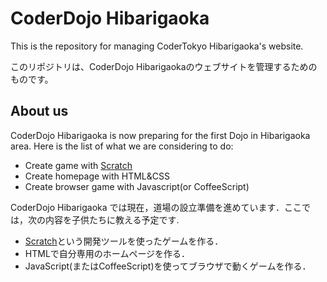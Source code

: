 # CoderDojo Hibarigaoka
This is the repository for managing CoderTokyo Hibarigaoka's website. 

このリポジトリは、CoderDojo Hibarigaokaのウェブサイトを管理するためのものです。

## About us
CoderDojo Hibarigaoka is now preparing for the first Dojo in Hibarigaoka area. Here is the list of what we are considering to do:

* Create game with [Scratch](http://scratch.mit.edu/)
* Create homepage with HTML&CSS
* Create browser game with Javascript(or CoffeeScript)

CoderDojo Hibarigaoka では現在，道場の設立準備を進めています．ここでは，次の内容を子供たちに教える予定です.

* [Scratch](http://scratch.mit.edu/)という開発ツールを使ったゲームを作る．
* HTMLで自分専用のホームページを作る．
* JavaScript(またはCoffeeScript)を使ってブラウザで動くゲームを作る．


